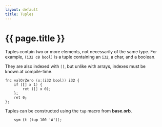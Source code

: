 ```yaml
---
layout: default
title: Tuples
---
```

# {{ page.title }}

Tuples contain two or more elements, not necessarily of the same type. For example, `(i32 c8 bool)` is a tuple containing an `i32`, a char, and a boolean.

They are also indexed with `[]`, but unlike with arrays, indexes must be known at compile-time.

```
fnc valOrZero (x:(i32 bool)) i32 {
    if ([] x 1) {
        ret ([] x 0);
    };
    ret 0;
};
```

Tuples can be constructed using the `tup` macro from **base.orb**.

```
    sym (t (tup 100 'A'));
```